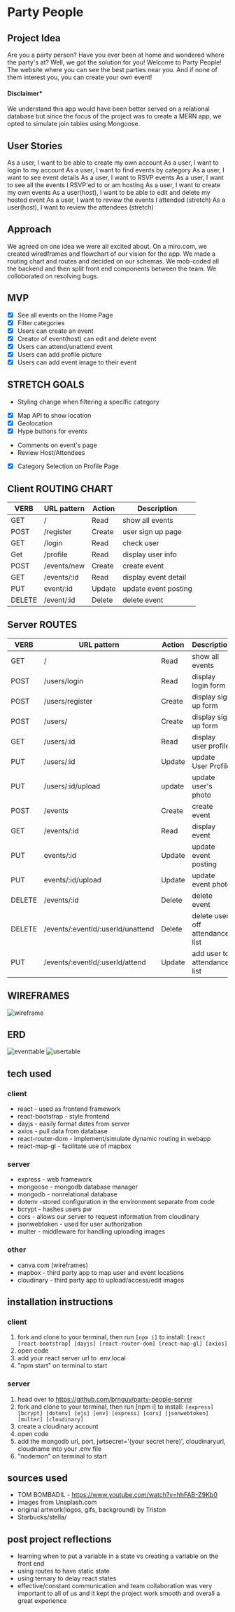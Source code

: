 # Party People

## Project Idea
Are you a party person? Have you ever been at home and wondered where the party's at? Well, we got the solution for you! Welcome to Party People! The website where you can see the best parties near you. And if none of them interest you, you can create your own event!

#### Disclaimer*
We understand this app would have been better served on a relational database but since the focus of the project was to create a MERN app, we opted to simulate join tables using Mongoose.

## User Stories
As a user, I want to be able to create my own account
As a user, I want to login to my account
As a user, I want to find events by category
As a user, I want to see event details
As a user, I want to RSVP events
As a user, I want to see all the events I RSVP'ed to or am hosting
As a user, I want to create my own events
As a user(host), I want to be able to edit and delete my hosted event
As a user, I want to review the events I attended (stretch)
As a user(host), I want to review the attendees (stretch)

## Approach

We agreed on one idea we were all excited about. On a miro.com, we created wiredframes and flowchart of our vision for the app. We made a routing chart and routes and decided on our schemas. We mob-coded all the backend and then split front end components between the team. We colloborated on resolving bugs.

## MVP
- [x] See all events on the Home Page
- [x] Filter categories
- [x] Users can create an event
- [x] Creator of event(host) can edit and delete event
- [x] Users can attend/unattend event
- [x] Users can add profile picture
- [x] Users can add event image to their event

## STRETCH GOALS
- Styling change when filtering a specific category
- [x] Map API to show location
- [x] Geolocation
- [x] Hype buttons for events
- Comments on event's page
- Review Host/Attendees
- [x] Category Selection on Profile Page

## Client ROUTING CHART

| VERB | URL pattern | Action | Description |
|------|-------------|--------|-------------|
| GET  | / | Read   | show all events |
| POST | /register        | Create  | user sign up page |
| GET  | /login | Read  | check user |
| Get | /profile | Read   | display user info |
| POST | /events/new | Create | create event|
| GET  | /events/:id       | Read  | display event detail|
| PUT | event/:id | Update | update event posting |
| DELETE | /event/:id | Delete | delete event |


## Server ROUTES

| VERB | URL pattern | Action | Description |
|------|-------------|--------|-------------|
| GET  | / | Read   | show all events |
| POST | /users/login | Read   | display login form |
| POST | /users/register | Create  | display sign up form |
| POST | /users/ | Create  | display sign up form |
| GET  | /users/:id | Read  | display user profile |
| PUT | /users/:id | Update | update User Profile |
| PUT | /users/:id/upload | update  | update user's photo |
| POST | /events | Create | create event|
| GET  | /events/:id       | Read  | display event|
| PUT | events/:id | Update | update event posting |
| PUT | events/:id/upload | Update | update event photo |
| DELETE | /events/:id | Delete | delete event |
| DELETE | /events/:eventId/:userId/unattend | Delete | delete user off attendance list |
| PUT | /events/:eventId/:userId/attend | Update | add user to attendance list |


## WIREFRAMES
![wireframe](https://cdn.discordapp.com/attachments/919468128432455700/956715039669239869/Capture.JPG)

## ERD
![eventtable](https://cdn.discordapp.com/attachments/919468128432455700/956715040008966224/Capture2.JPG)
![usertable](https://cdn.discordapp.com/attachments/919468128432455700/956715040273235998/Capture3.JPG)


## tech used
### client
- react - used as frontend framework
- react-bootstrap - style frontend
- dayjs - easily format dates from server
- axios - pull data from database
- react-router-dom - implement/simulate dynamic routing in webapp
- react-map-gl - facilitate use of mapbox

### server
- express - web framework 
- mongoose - mongodb database manager
- mongodb - nonrelational database
- dotenv -stored configuration in the environment separate from code
- bcrypt - hashes users pw
- cors - allows our server to request information from cloudinary
- jsonwebtoken - used for user authorization
- multer - middleware for handling uploading images
 

### other
- canva.com (wireframes)
- mapbox - third party app to map user and event locations
- cloudinary - third party app to upload/access/edit images


## installation instructions
### client
1. fork and clone to your terminal, then run `[npm i]` to install:
```[react [react-bootstrap] [dayjs] [react-router-dom] [react-map-gl] [axios]```
4. open code
5. add your react server url to .env.local
6. "npm start" on terminal to start

### server 
1. head over to https://github.com/brnguy/party-people-server 
2. fork and clone to your terminal, then run [npm i] to install:
```[express] [bcrypt] [dotenv] [ejs] [env] [express] [cors] [jsonwebtoken] [multer] [cloudinary]```
3. create a cloudinary account
4. open code
5. add the mongodb url, port, jwtsecret='(your secret here)', cloudinaryurl, cloudname into your .env file
6. "nodemon" on terminal to start


## sources used
- TOM BOMBADIL - https://www.youtube.com/watch?v=hhFAB-Z9Kb0
- images from Unsplash.com
- original artwork(logos, gifs, background) by Triston 
- Starbucks/stella/
## post project reflections
- learning when to put a variable in a state vs creating a variable on the front end
- using routes to have static state
- using ternary to delay react states
- effective/constant communication and team collaboration was very important to all of us and it kept the project work smooth and overall a great experience
